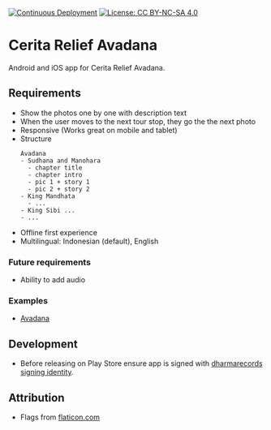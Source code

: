[![Continuous Deployment](https://github.com/dharmarecords/cerita-relief-avadana/workflows/Continuous%20Integration/badge.svg)](https://github.com/dharmarecords/cerita-relief-avadana/actions?query=workflow)  [![License: CC BY-NC-SA 4.0](https://img.shields.io/badge/License-CC%20BY--NC--SA%204.0-lightgrey.svg)](https://creativecommons.org/licenses/by-nc-sa/4.0/)

# Cerita Relief Avadana

Android and iOS app for Cerita Relief Avadana.

## Requirements

- Show the photos one by one with description text
- When the user moves to the next tour stop, they go the the next photo
- Responsive (Works great on mobile and tablet)
- Structure
  ```
  Avadana
  - Sudhana and Manohara
    - chapter title
    - chapter intro
    - pic 1 + story 1
    - pic 2 + story 2
  - King Mandhata
    - ...
  - King Sibi ...
  - ...
  ```
- Offline first experience
- Multilingual: Indonesian (default), English

### Future requirements

- Ability to add audio

### Examples

- [Avadana](https://www.photodharma.net/ancient-buddhist-texts.net/Reference/Early-Buddhist-Texts/06-EBT-Avadana.htm)

## Development

- Before releasing on Play Store ensure app is signed with [dharmarecords signing identity](/Keystore/dharmarecords/dharmarecords.keystore).

## Attribution

- Flags from [flaticon.com](https://www.flaticon.com/free-icon/)
